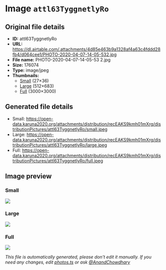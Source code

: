 # Image `attl63TyggnetlyRo`

## Original file details

- **ID:** attl63TyggnetlyRo
- **URL:** https://dl.airtable.com/.attachments/4d85e463b9a1328af4a63c4fddd28fb4/d064cee1/PHOTO-2020-04-07-14-05-532.jpg
- **File name:** PHOTO-2020-04-07-14-05-53 2.jpg
- **Size:** 176074
- **Type:** image/jpeg
- **Thumbnails:**
  - [Small](https://dl.airtable.com/.attachmentThumbnails/5a00a907d59ac04b9828bfcc2992b2b3/d9e20a60) (27×36)
  - [Large](https://dl.airtable.com/.attachmentThumbnails/c0a79c00fda37893c9131a97c341272b/482093ee) (512×683)
  - [Full](https://dl.airtable.com/.attachmentThumbnails/97c1266a1ba6f43c8e2bfe6dfe698a74/46453182) (3000×3000)

## Generated file details

- Small: https://open-data.karuna2020.org/attachments/distribution/recEAKS9kmh01mXrg/distributionPictures/attl63TyggnetlyRo/small.jpeg
- Large: https://open-data.karuna2020.org/attachments/distribution/recEAKS9kmh01mXrg/distributionPictures/attl63TyggnetlyRo/large.jpeg
- Full: https://open-data.karuna2020.org/attachments/distribution/recEAKS9kmh01mXrg/distributionPictures/attl63TyggnetlyRo/full.jpeg

## Image preview

### Small

![](https://open-data.karuna2020.org/attachments/distribution/recEAKS9kmh01mXrg/distributionPictures/attl63TyggnetlyRo/small.jpeg)

### Large

![](https://open-data.karuna2020.org/attachments/distribution/recEAKS9kmh01mXrg/distributionPictures/attl63TyggnetlyRo/large.jpeg)

### Full

![](https://open-data.karuna2020.org/attachments/distribution/recEAKS9kmh01mXrg/distributionPictures/attl63TyggnetlyRo/full.jpeg)

_This file is automatically generated, please don't edit it manually. If you need any changes, edit [photos.ts](/photos.ts) or ask [@AnandChowdhary](https://github.com/AnandChowdhary)_
